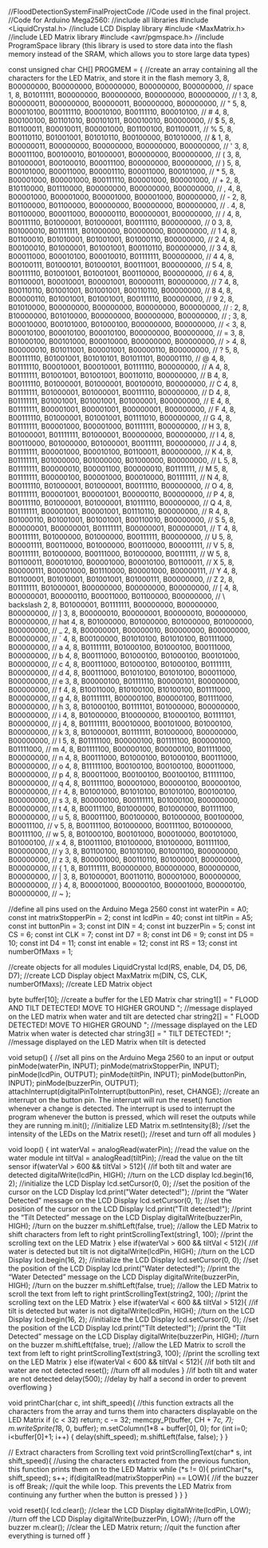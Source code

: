 //FloodDetectionSystemFinalProjectCode
//Code used in the final project.
//Code for Arduino Mega2560:
//include all libraries 
#include <LiquidCrystal.h> //include LCD Display library
#include <MaxMatrix.h> //include LED Matrix library
#include <avr/pgmspace.h> //include ProgramSpace library (this library is used to store data into the flash memory instead of the SRAM, which allows you to store large data types)

const unsigned char CH[] PROGMEM = { //create an array containing all the characters for the LED Matrix, and store it in the flash memory
  3, 8, B00000000, B00000000, B00000000, B00000000, B00000000, // space
  1, 8, B01011111, B00000000, B00000000, B00000000, B00000000, // !
  3, 8, B00000011, B00000000, B00000011, B00000000, B00000000, // "
  5, 8, B00010100, B00111110, B00010100, B00111110, B00010100, // #
  4, 8, B00100100, B01101010, B00101011, B00010010, B00000000, // $
  5, 8, B01100011, B00010011, B00001000, B01100100, B01100011, // %
  5, 8, B00110110, B01001001, B01010110, B00100000, B01010000, // &
  1, 8, B00000011, B00000000, B00000000, B00000000, B00000000, // '
  3, 8, B00011100, B00100010, B01000001, B00000000, B00000000, // (
  3, 8, B01000001, B00100010, B00011100, B00000000, B00000000, // )
  5, 8, B00101000, B00011000, B00001110, B00011000, B00101000, // *
  5, 8, B00001000, B00001000, B00111110, B00001000, B00001000, // +
  2, 8, B10110000, B01110000, B00000000, B00000000, B00000000, // ,
  4, 8, B00001000, B00001000, B00001000, B00001000, B00000000, // -
  2, 8, B01100000, B01100000, B00000000, B00000000, B00000000, // .
  4, 8, B01100000, B00011000, B00000110, B00000001, B00000000, // /
  4, 8, B00111110, B01000001, B01000001, B00111110, B00000000, // 0
  3, 8, B01000010, B01111111, B01000000, B00000000, B00000000, // 1
  4, 8, B01100010, B01010001, B01001001, B01000110, B00000000, // 2
  4, 8, B00100010, B01000001, B01001001, B00110110, B00000000, // 3
  4, 8, B00011000, B00010100, B00010010, B01111111, B00000000, // 4
  4, 8, B00100111, B01000101, B01000101, B00111001, B00000000, // 5
  4, 8, B00111110, B01001001, B01001001, B00110000, B00000000, // 6
  4, 8, B01100001, B00010001, B00001001, B00000111, B00000000, // 7
  4, 8, B00110110, B01001001, B01001001, B00110110, B00000000, // 8
  4, 8, B00000110, B01001001, B01001001, B00111110, B00000000, // 9
  2, 8, B01010000, B00000000, B00000000, B00000000, B00000000, // :
  2, 8, B10000000, B01010000, B00000000, B00000000, B00000000, // ;
  3, 8, B00010000, B00101000, B01000100, B00000000, B00000000, // <
  3, 8, B00010100, B00010100, B00010100, B00000000, B00000000, // =
  3, 8, B01000100, B00101000, B00010000, B00000000, B00000000, // >
  4, 8, B00000010, B01011001, B00001001, B00000110, B00000000, // ?
  5, 8, B00111110, B01001001, B01010101, B01011101, B00001110, // @
  4, 8, B01111110, B00010001, B00010001, B01111110, B00000000, // A
  4, 8, B01111111, B01001001, B01001001, B00110110, B00000000, // B
  4, 8, B00111110, B01000001, B01000001, B00100010, B00000000, // C
  4, 8, B01111111, B01000001, B01000001, B00111110, B00000000, // D
  4, 8, B01111111, B01001001, B01001001, B01000001, B00000000, // E
  4, 8, B01111111, B00001001, B00001001, B00000001, B00000000, // F
  4, 8, B00111110, B01000001, B01001001, B01111010, B00000000, // G
  4, 8, B01111111, B00001000, B00001000, B01111111, B00000000, // H
  3, 8, B01000001, B01111111, B01000001, B00000000, B00000000, // I
  4, 8, B00110000, B01000000, B01000001, B00111111, B00000000, // J
  4, 8, B01111111, B00001000, B00010100, B01100011, B00000000, // K
  4, 8, B01111111, B01000000, B01000000, B01000000, B00000000, // L
  5, 8, B01111111, B00000010, B00001100, B00000010, B01111111, // M
  5, 8, B01111111, B00000100, B00001000, B00010000, B01111111, // N
  4, 8, B00111110, B01000001, B01000001, B00111110, B00000000, // O
  4, 8, B01111111, B00001001, B00001001, B00000110, B00000000, // P
  4, 8, B00111110, B01000001, B01000001, B10111110, B00000000, // Q
  4, 8, B01111111, B00001001, B00001001, B01110110, B00000000, // R
  4, 8, B01000110, B01001001, B01001001, B00110010, B00000000, // S
  5, 8, B00000001, B00000001, B01111111, B00000001, B00000001, // T
  4, 8, B00111111, B01000000, B01000000, B00111111, B00000000, // U
  5, 8, B00001111, B00110000, B01000000, B00110000, B00001111, // V
  5, 8, B00111111, B01000000, B00111000, B01000000, B00111111, // W
  5, 8, B01100011, B00010100, B00001000, B00010100, B01100011, // X
  5, 8, B00000111, B00001000, B01110000, B00001000, B00000111, // Y
  4, 8, B01100001, B01010001, B01001001, B01000111, B00000000, // Z
  2, 8, B01111111, B01000001, B00000000, B00000000, B00000000, // [
  4, 8, B00000001, B00000110, B00011000, B01100000, B00000000, // \ backslash
  2, 8, B01000001, B01111111, B00000000, B00000000, B00000000, // ]
  3, 8, B00000010, B00000001, B00000010, B00000000, B00000000, // hat
  4, 8, B01000000, B01000000, B01000000, B01000000, B00000000, // _
  2, 8, B00000001, B00000010, B00000000, B00000000, B00000000, // `
  4, 8, B00100000, B01010100, B01010100, B01111000, B00000000, // a
  4, 8, B01111111, B01000100, B01000100, B00111000, B00000000, // b
  4, 8, B00111000, B01000100, B01000100, B00101000, B00000000, // c
  4, 8, B00111000, B01000100, B01000100, B01111111, B00000000, // d
  4, 8, B00111000, B01010100, B01010100, B00011000, B00000000, // e
  3, 8, B00000100, B01111110, B00000101, B00000000, B00000000, // f
  4, 8, B10011000, B10100100, B10100100, B01111000, B00000000, // g
  4, 8, B01111111, B00000100, B00000100, B01111000, B00000000, // h
  3, 8, B01000100, B01111101, B01000000, B00000000, B00000000, // i
  4, 8, B01000000, B10000000, B10000100, B01111101, B00000000, // j
  4, 8, B01111111, B00010000, B00101000, B01000100, B00000000, // k
  3, 8, B01000001, B01111111, B01000000, B00000000, B00000000, // l
  5, 8, B01111100, B00000100, B01111100, B00000100, B01111000, // m
  4, 8, B01111100, B00000100, B00000100, B01111000, B00000000, // n
  4, 8, B00111000, B01000100, B01000100, B00111000, B00000000, // o
  4, 8, B11111100, B00100100, B00100100, B00011000, B00000000, // p
  4, 8, B00011000, B00100100, B00100100, B11111100, B00000000, // q
  4, 8, B01111100, B00001000, B00000100, B00000100, B00000000, // r
  4, 8, B01001000, B01010100, B01010100, B00100100, B00000000, // s
  3, 8, B00000100, B00111111, B01000100, B00000000, B00000000, // t
  4, 8, B00111100, B01000000, B01000000, B01111100, B00000000, // u
  5, 8, B00011100, B00100000, B01000000, B00100000, B00011100, // v
  5, 8, B00111100, B01000000, B00111100, B01000000, B00111100, // w
  5, 8, B01000100, B00101000, B00010000, B00101000, B01000100, // x
  4, 8, B10011100, B10100000, B10100000, B01111100, B00000000, // y
  3, 8, B01100100, B01010100, B01001100, B00000000, B00000000, // z
  3, 8, B00001000, B00110110, B01000001, B00000000, B00000000, // {
  1, 8, B01111111, B00000000, B00000000, B00000000, B00000000, // |
  3, 8, B01000001, B00110110, B00001000, B00000000, B00000000, // }
  4, 8, B00001000, B00000100, B00001000, B00000100, B00000000, // ~
};

//define all pins used on the Arduino Mega 2560
const int waterPin = A0;
const int matrixStopperPin = 2;
const int lcdPin = 40; 
const int tiltPin = A5;
const int buttonPin = 3;
const int DIN = 4;
const int buzzerPin = 5;
const int CS = 6;
const int CLK = 7;
const int D7 = 8;
const int D6 = 9;
const int D5 = 10;
const int D4 = 11;
const int enable = 12;
const int RS = 13;
const int numberOfMaxs = 1;

//create objects for all modules
LiquidCrystal lcd(RS, enable, D4, D5, D6, D7); //create LCD Display object
MaxMatrix m(DIN, CS, CLK, numberOfMaxs); //create LED Matrix object

byte buffer[10]; //create a buffer for the LED Matrix
char string1[] = "   FLOOD AND TILT DETECTED! MOVE TO HIGHER GROUND    "; //message displayed on the LED matrix when water and tilt are detected 
char string2[] = "   FLOOD DETECTED! MOVE TO HIGHER GROUND   "; //message displayed on the LED Matrix when water is detected
char string3[] = "   TILT DETECTED!   "; //message displayed on the LED Matrix when tilt is detected

void setup() {
//set all pins on the Arduino Mega 2560 to an input or output
  pinMode(waterPin, INPUT);
  pinMode(matrixStopperPin, INPUT);
  pinMode(lcdPin, OUTPUT);
  pinMode(tiltPin, INPUT);
  pinMode(buttonPin, INPUT);
  pinMode(buzzerPin, OUTPUT);
  attachInterrupt(digitalPinToInterrupt(buttonPin), reset, CHANGE); //create an interrupt on the button pin. The interrupt will run the reset() function whenever a change is detected. The interrupt is used to interrupt the program whenever the button is pressed, which will reset the outputs while they are running
  m.init(); //initialize LED Matrix
  m.setIntensity(8); //set the intensity of the LEDs on the Matrix
  reset(); //reset and turn off all modules
}

void loop() {
  int waterVal = analogRead(waterPin); //read the value on the water module
  int tiltVal = analogRead(tiltPin); //read the value on the tilt sensor
  if(waterVal > 600 &&  tiltVal > 512){ //if both tilt and water are detected
    digitalWrite(lcdPin, HIGH); //turn on the LCD display
    lcd.begin(16, 2); //initialize the LCD Display
    lcd.setCursor(0, 0); //set the position of the cursor on the LCD Display
    lcd.print("Water detected!"); //print the “Water Detected” message on the LCD Display
    lcd.setCursor(0, 1); //set the position of the cursor on the LCD Display
    lcd.print("Tilt detected!"); //print the “Tilt Detected” message on the LCD Display
    digitalWrite(buzzerPin, HIGH); //turn on the buzzer
    m.shiftLeft(false, true); //allow the LED Matrix to shift characters from left to right
    printScrollingText(string1, 100); //print the scrolling text on the LED Matrix
  }
  else if(waterVal > 600 && tiltVal < 512){ //if water is detected but tilt is not
    digitalWrite(lcdPin, HIGH); //turn on the LCD Display
    lcd.begin(16, 2); //initialize the LCD Display
    lcd.setCursor(0, 0); //set the position of the LCD Display
    lcd.print("Water detected!"); //print the “Water Detected” message on the LCD Display
    digitalWrite(buzzerPin, HIGH); //turn on the buzzer
    m.shiftLeft(false, true); //allow the LED Matrix to scroll the text from left to right
    printScrollingText(string2, 100); //print the scrolling text on the LED Matrix
  }
  else if(waterVal < 600 && tiltVal > 512){ //if tilt is detected but water is not
    digitalWrite(lcdPin, HIGH); //turn on the LCD Display
    lcd.begin(16, 2); //initialize the LCD Display
    lcd.setCursor(0, 0); //set the position of the LCD Display
    lcd.print("Tilt detected!"); //print the “Tilt Detected” message on the LCD Display
    digitalWrite(buzzerPin, HIGH); //turn on the buzzer
    m.shiftLeft(false, true); //allow the LED Matrix to scroll the text from left to right
    printScrollingText(string3, 100); //print the scrolling text on the LED Matrix
  }
  else if(waterVal < 600 && tiltVal < 512){ //if both tilt and water are not detected
    reset(); //turn off all modules
  } //if both tilt and water are not detected
  delay(500); //delay by half a second in order to prevent overflowing
}

void printChar(char c, int shift_speed){ //this function extracts all the characters from the array and turns them into characters displayable on the LED Matrix
  if (c < 32) return;
  c -= 32;
  memcpy_P(buffer, CH + 7*c, 7);
  m.writeSprite(1*8, 0, buffer);
  m.setColumn(1*8 + buffer[0], 0);
  for (int i=0; i<buffer[0]+1; i++)
  {
    delay(shift_speed);
    m.shiftLeft(false, false);
  }
}

// Extract characters from Scrolling text
void printScrollingText(char* s, int shift_speed){ //using the characters extracted from the previous function, this function prints them on to the LED Matrix
  while (*s != 0){
    printChar(*s, shift_speed);
    s++;
    if(digitalRead(matrixStopperPin) == LOW){ //if the buzzer is off
      Break; //quit the while loop. This prevents the LED Matrix from continuing any further when the button is pressed
    }
  }
}

void reset(){
  lcd.clear(); //clear the LCD Display
  digitalWrite(lcdPin, LOW); //turn off the LCD Display
  digitalWrite(buzzerPin, LOW); //turn off the buzzer
  m.clear(); //clear the LED Matrix
  return; //quit the function after everything is turned off
}

